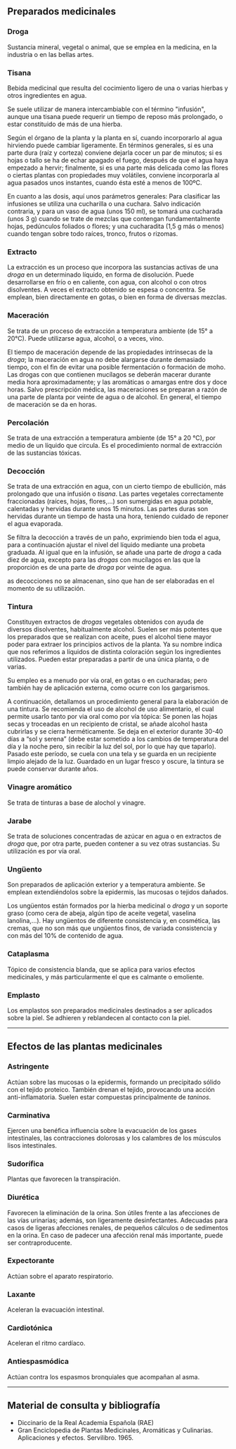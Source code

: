 ## Preparados medicinales

### Droga
Sustancia mineral, vegetal o animal, que se emplea en la medicina, en la industria o en las bellas artes.

### Tisana
Bebida medicinal que resulta del cocimiento ligero de una o varias hierbas y otros ingredientes en agua.

Se suele utilizar de manera intercambiable con el término "infusión", aunque una tisana puede requerir un tiempo de reposo más prolongado, o estar constituido de más de una hierba.

Según el órgano de la planta y la planta en sí, cuando incorporarlo al agua hirviendo puede cambiar ligeramente. En términos generales, si es una parte dura (raíz y corteza) conviene dejarla cocer un par de minutos; si es hojas o tallo se ha de echar apagado el fuego, después de que el agua haya empezado a hervir; finalmente, si es una parte más delicada como las flores o ciertas plantas con propiedades muy volátiles, conviene incorporarla al agua pasados unos instantes, cuando ésta esté a menos de 100ºC.

En cuanto a las dosis, aquí unos parámetros generales: Para clasificar las infusiones se utiliza una cucharilla o una cuchara. Salvo indicación contraria, y para un vaso de agua (unos 150 ml), se tomará una cucharada (unos 3 g) cuando se trate de mezclas que contengan fundamentalmente hojas, pedúnculos foliados o flores; y una cucharadita (1,5 g más o menos) cuando tengan sobre todo raíces, tronco, frutos o rizomas.

### Extracto
La extracción es un proceso que incorpora las sustancias activas de una _droga_ en un determinado líquido, en forma de disolución. Puede desarrollarse en frío o en caliente, con agua, con alcohol o con otros disolventes. A veces el extracto obtenido se espesa o concentra. Se emplean, bien directamente en gotas, o bien en forma de diversas mezclas.

### Maceración
Se trata de un proceso de extracción a temperatura ambiente (de 15° a 20°C). Puede utilizarse agua, alcohol, o a veces, vino.

El tiempo de maceración depende de las propiedades intrínsecas de la _droga_; la maceración en agua no debe alargarse durante demasiado tiempo, con el fin de evitar una posible fermentación o formación de moho. Las drogas con que contienen mucílagos se deberán macerar durante media hora aproximadamente; y las aromáticas o amargas entre dos y doce horas. Salvo prescripción médica, las maceraciones se preparan a razón de una parte de planta por veinte de agua o de alcohol. En general, el tiempo de maceración se da en horas.

### Percolación
Se trata de una extracción a temperatura ambiente (de 15° a 20 °C), por medio de un líquido que circula. Es el procedimiento normal de extracción de las sustancias tóxicas.

### Decocción
Se trata de una extracción en agua, con un cierto tiempo de ebullición, más prolongado que una infusión o _tisana_. Las partes vegetales correctamente fraccionadas (raíces, hojas, flores,...) son sumergidas en agua potable, calentadas y hervidas durante unos 15 minutos. Las partes duras son hervidas durante un tiempo de hasta una hora, teniendo cuidado de reponer el agua evaporada.

Se filtra la decocción a través de un paño, exprimiendo bien toda el agua, para a continuación ajustar el nivel del líquido mediante una probeta graduada. Al igual que en la infusión, se añade una parte de _droga_ a cada diez de agua, excepto para las _drogas_ con mucílagos en las que la proporción es de una parte de _droga_ por veinte de agua.

as decocciones no se almacenan, sino que han de ser elaboradas en el momento de su utilización.

### Tintura
Constituyen extractos de _drogas_ vegetales obtenidos con ayuda de diversos disolventes, habitualmente alcohol. Suelen ser más potentes que los preparados que se realizan con aceite, pues el alcohol tiene mayor poder para extraer los principios activos de la planta. Ya su nombre indica que nos referimos a líquidos de distinta coloración según los ingredientes utilizados. Pueden estar preparadas a partir de una única planta, o de varias.

Su empleo es a menudo por vía oral, en gotas o en cucharadas; pero también hay de aplicación externa, como ocurre con los gargarismos.

A continuación, detallamos un procedimiento general para la elaboración de una tintura. Se recomienda el uso de alcohol de uso alimentario, el cual permite usarlo tanto por via oral como por vía tópica: Se ponen las hojas secas y troceadas en un recipiento de cristal, se añade alcohol hasta cubrirlas y se cierra herméticamente. Se deja en el exterior durante 30-40 días a “sol y serena” (debe estar sometido a los cambios de temperatura del día y la noche pero, sin recibir la luz del sol, por lo que hay que taparlo). Pasado este período, se cuela con una tela y se guarda en un recipiente limpio alejado de la luz. Guardado en un lugar fresco y oscure, la tintura se puede conservar durante años.

### Vinagre aromático

Se trata de tinturas a base de alochol y vinagre.

### Jarabe
Se trata de soluciones concentradas de azúcar en agua o en extractos de _droga_ que, por otra parte, pueden contener a su vez otras sustancias. Su utilización es por vía oral.

### Ungüento
Son preparados de aplicación exterior y a temperatura ambiente. Se emplean extendiéndolos sobre la epidermis, las mucosas o tejidos dañados.

Los ungüentos están formados por la hierba medicinal o _droga_ y un soporte graso (como cera de abeja, algún tipo de aceite vegetal, vaselina lanolina,...). Hay ungüentos de diferente consistencia y, en cosmética, las cremas, que no son más que ungüentos finos, de variada consistencia y con más del 10% de contenido de agua.

### Cataplasma
Tópico de consistencia blanda, que se aplica para varios efectos medicinales, y más particularmente el que es calmante o emoliente.

### Emplasto
Los emplastos son preparados medicinales destinados a ser aplicados sobre la piel. Se adhieren y reblandecen al contacto con la piel.

<hr/>

## Efectos de las plantas medicinales
### Astringente
Actúan sobre las mucosas o la epidermis, formando un precipitado sólido con el tejido proteico. También drenan el tejido, provocando una acción anti-inflamatoria. Suelen estar compuestas principalmente de _taninos_.

### Carminativa
Ejercen una benéfica influencia sobre la evacuación de los gases intestinales, las contracciones dolorosas y los calambres de los músculos lisos intestinales.

### Sudorífica
Plantas que favorecen la transpiración.

### Diurética
Favorecen la eliminación de la orina. Son útiles frente a las afecciones de las vías urinarias; además, son ligeramente desinfectantes. Adecuadas para casos de ligeras afecciones renales, de pequeños cálculos o de sedimentos en la orina. En caso de padecer una afección renal más importante, puede ser contraproducente.

### Expectorante
Actúan sobre el aparato respiratorio.

### Laxante
Aceleran la evacuación intestinal.

### Cardiotónica
Aceleran el ritmo cardíaco.

### Antiespasmódica
Actúan contra los espasmos bronquiales que acompañan al asma.

<hr/>

## Material de consulta y bibliografía
- Diccinario de la Real Academia Española (RAE)
- Gran Enciclopedia de Plantas Medicinales, Aromáticas y Culinarias. Aplicaciones y efectos. Servilibro. 1965.


<!--
## Sustancias activas de las plantas medicinales

### Alcaloides
Los alcaloides son compuestos nitrogenados complejos, de naturaleza básica, que provocan potentes efectos fisiológicos. Se trata, en su mayor parte, de venenos vegetales muy activos.

### Glucósidos

### Saponinas

### Taninos

### Mucílagos

### Antisépticos vegetales
Sustacias antibióticas de amplio espectro producidas por las plantas. Suelen ser inestables y volátiles.
-->
